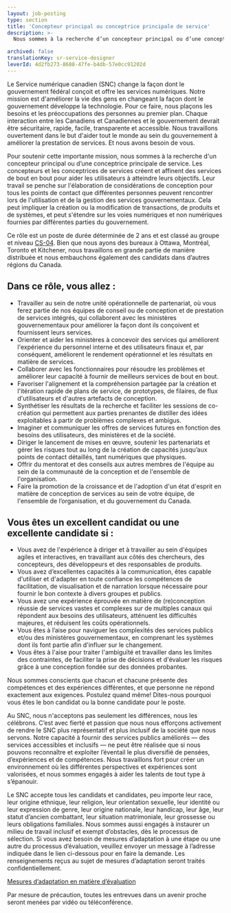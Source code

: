 ```yaml
---
layout: job-posting
type: section
title: 'Concepteur principal ou conceptrice principale de service'
description: >-
  Nous sommes à la recherche d’un concepteur principal ou d’une conceptrice principale de service. Les concepteurs et les conceptrices de services créent et affinent des services de bout en bout pour aider les utilisateurs à atteindre leurs objectifs.

archived: false
translationKey: sr-service-designer
leverId: 4d2fb273-8688-47fe-b4db-57e0cc91202d
---
```


Le Service numérique canadien (SNC) change la façon dont le gouvernement fédéral conçoit et offre les services numériques. Notre mission est d'améliorer la vie des gens en changeant la façon dont le gouvernement développe la technologie. Pour ce faire, nous plaçons les besoins et les préoccupations des personnes au premier plan. Chaque interaction entre les Canadiens et Canadiennes et le gouvernement devrait être sécuritaire, rapide, facile, transparente et accessible. Nous travaillons ouvertement dans le but d'aider tout le monde au sein du gouvernement à améliorer la prestation de services. Et nous avons besoin de vous.

Pour soutenir cette importante mission, nous sommes à la recherche d'un concepteur principal ou d’une conceptrice principale de service. Les concepteurs et les conceptrices de services créent et affinent des services de bout en bout pour aider les utilisateurs à atteindre leurs objectifs. Leur travail se penche sur l'élaboration de considérations de conception pour tous les points de contact que différentes personnes peuvent rencontrer lors de l'utilisation et de la gestion des services gouvernementaux. Cela peut impliquer la création ou la modification de transactions, de produits et de systèmes, et peut s'étendre sur les voies numériques et non numériques fournies par différentes parties du gouvernement. 

Ce rôle est un poste de durée déterminée de 2 ans et est classé au groupe et niveau [CS-04](https://www.tbs-sct.gc.ca/agreements-conventions/view-visualiser-eng.aspx?id=1#toc12259212260). Bien que nous ayons des bureaux à Ottawa, Montréal, Toronto et Kitchener, nous travaillons en grande partie de manière distribuée et nous embauchons également des candidats dans d’autres régions du Canada.

## Dans ce rôle, vous allez : 
- Travailler au sein de notre unité opérationnelle de partenariat, où vous ferez partie de nos équipes de conseil ou de conception et de prestation de services intégrés, qui collaborent avec les ministères gouvernementaux pour améliorer la façon dont ils conçoivent et fournissent leurs services. 
- Orienter et aider les ministères à concevoir des services qui améliorent l'expérience du personnel interne et des utilisateurs finaux et, par conséquent, améliorent le rendement opérationnel et les résultats en matière de services.
- Collaborer avec les fonctionnaires pour résoudre les problèmes et améliorer leur capacité à fournir de meilleurs services de bout en bout.
- Favoriser l'alignement et la compréhension partagée par la création et l'itération rapide de plans de service, de prototypes, de filaires, de flux d'utilisateurs et d'autres artefacts de conception.
- Synthétiser les résultats de la recherche et faciliter les sessions de co-création qui permettent aux parties prenantes de distiller des idées exploitables à partir de problèmes complexes et ambigus.
- Imaginer et communiquer les offres de services futures en fonction des besoins des utilisateurs, des ministères et de la société.
- Diriger le lancement de mises en œuvre, soutenir les partenariats et gérer les risques tout au long de la création de capacités jusqu’aux points de contact détaillés, tant numériques que physiques.
- Offrir du mentorat et des conseils aux autres membres de l'équipe au sein de la communauté de la conception et de l'ensemble de l'organisation.
- Faire la promotion de la croissance et de l'adoption d'un état d'esprit en matière de conception de services au sein de votre équipe, de l'ensemble de l’organisation, et du gouvernement du Canada.

## Vous êtes un excellent candidat ou une excellente candidate si : 
- Vous avez de l'expérience à diriger et à travailler au sein d'équipes agiles et interactives, en travaillant aux côtés des chercheurs, des concepteurs, des développeurs et des responsables de produits.
- Vous avez d’excellentes capacités à la communication, êtes capable d'utiliser et d'adapter en toute confiance les compétences de facilitation, de visualisation et de narration lorsque nécessaire pour fournir le bon contexte à divers groupes et publics. 
- Vous avez une expérience éprouvée en matière de (re)conception réussie de services vastes et complexes sur de multiples canaux qui répondent aux besoins des utilisateurs, atténuent les difficultés majeures, et réduisent les coûts opérationnels.
- Vous êtes à l’aise pour naviguer les complexités des services publics et/ou des ministères gouvernementaux, en comprenant les systèmes dont ils font partie afin d'influer sur le changement.
- Vous êtes à l'aise pour traiter l'ambiguïté et travailler dans les limites des contraintes, de faciliter la prise de décisions et d'évaluer les risques grâce à une conception fondée sur des données probantes. 

Nous sommes conscients que chacun et chacune présente des compétences et des expériences différentes, et que personne ne répond exactement aux exigences. Postulez quand même! Dites-nous pourquoi vous êtes le bon candidat ou la bonne candidate pour le poste.

Au SNC, nous n'acceptons pas seulement les différences, nous les célébrons. C’est avec fierté et passion que nous nous efforçons activement de rendre le SNC plus représentatif et plus inclusif de la société que nous servons. Notre capacité à fournir des services publics améliorés — des services accessibles et inclusifs — ne peut être réalisée que si nous pouvons reconnaître et exploiter l’éventail le plus diversifié de pensées, d’expériences et de compétences. Nous travaillons fort pour créer un environnement où les différentes perspectives et expériences sont valorisées, et nous sommes engagés à aider les talents de tout type à s’épanouir.

Le SNC accepte tous les candidats et candidates, peu importe leur race, leur origine ethnique, leur religion, leur orientation sexuelle, leur identité ou leur expression de genre, leur origine nationale, leur handicap, leur âge, leur statut d’ancien combattant, leur situation matrimoniale, leur grossesse ou leurs obligations familiales. Nous sommes aussi engagés à instaurer un milieu de travail inclusif et exempt d’obstacles, dès le processus de sélection. Si vous avez besoin de mesures d’adaptation à une étape ou une autre du processus d’évaluation, veuillez envoyer un message à l’adresse indiquée dans le lien ci-dessous pour en faire la demande. Les renseignements reçus au sujet de mesures d’adaptation seront traités confidentiellement.

[Mesures d’adaptation en matière d’évaluation](https://www.canada.ca/fr/commission-fonction-publique/services/mesures-d-adaptation-matiere-evaluation.html)

Par mesure de précaution, toutes les entrevues dans un avenir proche seront menées par vidéo ou téléconférence.

